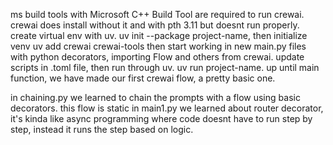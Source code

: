 ms build tools with Microsoft C++ Build Tool are required to run crewai. 
crewai does install without it and with pth 3.11 but doesnt run properly.
create virtual env with uv. uv init --package project-name, then initialize venv
uv add crewai crewai-tools then start working in new main.py files with python decorators, importing Flow and others from crewai.
update scripts in .toml file, then run through uv. uv run project-name.
up until main function, we have made our first crewai flow, a pretty basic one.

in chaining.py we learned to chain the prompts with a flow using basic decorators. this flow is static
in main1.py  we learned about router decorator, it's kinda like async programming where code doesnt have to run step
by step, instead it runs the step based on logic.